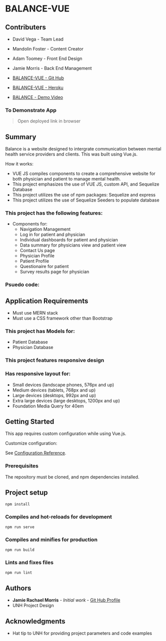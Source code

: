 # BALANCE-VUE

## Contributers
* David Vega - Team Lead
* Mandolin Foster - Content Creator
* Adam Toomey - Front End Design
* Jamie Morris - Back End Management

* [BALANCE-VUE - Git Hub](https://github.com/dvega920/BALANCE)
* [BALANCE-VUE - Heroku](https://tranquil-cliffs-63074.herokuapp.com/)
* [BALANCE - Demo Video]()

### To Demonstrate App
> Open deployed link in browser


## Summary

Balance is a website designed to intergrate communication between mental health service providers and clients. This was built using Vue.js. 

How it works: 

* VUE JS compiles components to create a comprehensive website for both physician and patient to manage mental health.
* This project emphasizes the use of VUE JS, custom API, and Sequelize Database
* This project utilizes the use of npm packages: Sequelize and express
* This project utilizes the use of Sequelize Seeders to populate database

### This project has the following features: 
* Components for: 
    * Navigation Management
    * Log in for patient and physician
    * Individual dashboards for patient and physician
    * Data summary for physicians view and patient view
    * Contact Us page
    * Physician Profile
    * Patient Profile
    * Questionaire for patient
    * Survey results page for physician

### Psuedo code:  
## Application Requirements
* Must use MERN stack
* Must use a CSS framework other than Bootstrap

### This project has Models for:
* Patient Database
* Physician Database

### This project features responsive design
### Has responsive layout for: 
* Small devices (landscape phones, 576px and up)
* Medium devices (tablets, 768px and up)
* Large devices (desktops, 992px and up)
* Extra large devices (large desktops, 1200px and up)
* Foundation Media Query for 40em


## Getting Started

This app requires custom configuration while using Vue.js. 

Customize configuration: 

See [Configuration Reference](https://cli.vuejs.org/config/).

### Prerequisites

The repository must be cloned, and npm dependencies installed. 

## Project setup
```
npm install
```

### Compiles and hot-reloads for development
```
npm run serve
```

### Compiles and minifies for production
```
npm run build
```

### Lints and fixes files
```
npm run lint
```
## Authors

* **Jamie Rachael Morris** - *Initial work* - [Git Hub Profile](https://github.com/jamierachael)
* UNH Project Design

## Acknowledgments

* Hat tip to UNH for providing project parameters and code examples


